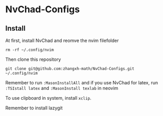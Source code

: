 # NvChad-Configs

## Install
At first, install NvChad and reomve the nvim filefolder
```
rm -rf ~/.config/nvim
```
Then clone this repository
```
git clone git@github.com:zhangxh-math/NvChad-Configs.git ~/.config/nvim
```
Remember to run `:MasonInstallAll` and if you use NvChad for latex, run `:TSIstall latex` and `:MasonInstall texlab` in neovim

To use clipboard in system, install `xclip`.

Remember to install lazygit
